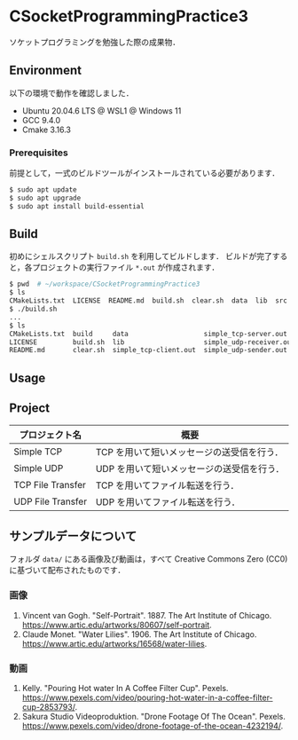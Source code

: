 # CSocketProgrammingPractice3

ソケットプログラミングを勉強した際の成果物．


## Environment

以下の環境で動作を確認しました．

- Ubuntu 20.04.6 LTS @ WSL1 @ Windows 11
- GCC 9.4.0
- Cmake 3.16.3


### Prerequisites

前提として，一式のビルドツールがインストールされている必要があります．

```bash
$ sudo apt update
$ sudo apt upgrade
$ sudo apt install build-essential
```


## Build

初めにシェルスクリプト `build.sh` を利用してビルドします．
ビルドが完了すると，各プロジェクトの実行ファイル `*.out` が作成されます．

```bash
$ pwd  # ~/workspace/CSocketProgrammingPractice3
$ ls
CMakeLists.txt  LICENSE  README.md  build.sh  clear.sh  data  lib  src
$ ./build.sh
...
$ ls
CMakeLists.txt  build     data                   simple_tcp-server.out    src
LICENSE         build.sh  lib                    simple_udp-receiver.out
README.md       clear.sh  simple_tcp-client.out  simple_udp-sender.out
```


## Usage

## Project

|プロジェクト名|概要|
|---|---|
|Simple TCP|TCP を用いて短いメッセージの送受信を行う．|
|Simple UDP|UDP を用いて短いメッセージの送受信を行う．|
|TCP File Transfer|TCP を用いてファイル転送を行う．|
|UDP File Transfer|UDP を用いてファイル転送を行う．|


## サンプルデータについて

フォルダ `data/` にある画像及び動画は，すべて Creative Commons Zero (CC0) に基づいて配布されたものです．


### 画像

1. Vincent van Gogh. "Self-Portrait". 1887. The Art Institute of Chicago. <https://www.artic.edu/artworks/80607/self-portrait>.
1. Claude Monet. "Water Lilies". 1906. The Art Institute of Chicago. <https://www.artic.edu/artworks/16568/water-lilies>.


### 動画

1. Kelly. "Pouring Hot water In A Coffee Filter Cup". Pexels. <https://www.pexels.com/video/pouring-hot-water-in-a-coffee-filter-cup-2853793/>.
1. Sakura Studio Videoproduktion. "Drone Footage Of The Ocean". Pexels. <https://www.pexels.com/video/drone-footage-of-the-ocean-4232194/>.
